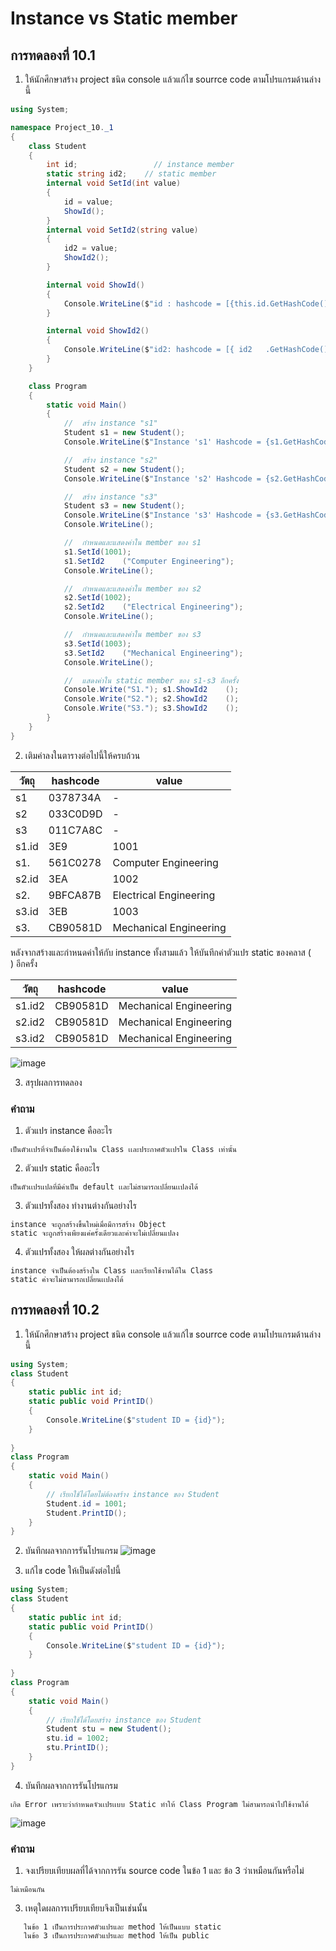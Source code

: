 # Instance vs Static member #

##  การทดลองที่ 10.1 ##

1. ให้นักศึกษาสร้าง project ชนิด console แล้วแก้ไข  sourrce code ตามโปรแกรมด้านล่างนี้


```cs
using System;

namespace Project_10._1
{
    class Student
    {
        int id;                 // instance member
        static string id2;    // static member
        internal void SetId(int value)
        {
            id = value;
            ShowId();    
        }
        internal void SetId2(string value)
        {
            id2 = value;
            ShowId2();
        }

        internal void ShowId()
        {
            Console.WriteLine($"id : hashcode = [{this.id.GetHashCode():X}], value = {id}");
        }

        internal void ShowId2()
        {
            Console.WriteLine($"id2: hashcode = [{ id2   .GetHashCode():X}], value = { id2   }");
        }
    }

    class Program
    {
        static void Main()
        {
            //  สร้าง instance "s1"
            Student s1 = new Student();
            Console.WriteLine($"Instance 's1' Hashcode = {s1.GetHashCode():X8}");

            //  สร้าง instance "s2"
            Student s2 = new Student();
            Console.WriteLine($"Instance 's2' Hashcode = {s2.GetHashCode():X8}");

            //  สร้าง instance "s3"
            Student s3 = new Student();
            Console.WriteLine($"Instance 's3' Hashcode = {s3.GetHashCode():X8}");
            Console.WriteLine();

            //  กำหนดและแสดงค่าใน member ของ s1
            s1.SetId(1001);
            s1.SetId2    ("Computer Engineering");
            Console.WriteLine();

            //  กำหนดและแสดงค่าใน member ของ s2
            s2.SetId(1002);
            s2.SetId2    ("Electrical Engineering");
            Console.WriteLine();

            //  กำหนดและแสดงค่าใน member ของ s3
            s3.SetId(1003);
            s3.SetId2    ("Mechanical Engineering");
            Console.WriteLine();

            //  แสดงค่าใน static member ของ s1-s3 อีกครั้ง
            Console.Write("S1."); s1.ShowId2    ();
            Console.Write("S2."); s2.ShowId2    ();
            Console.Write("S3."); s3.ShowId2    ();
        }
    }
}


```

2. เติมค่าลงในตารางต่อไปนี้ให้ครบถ้วน


|   วัตถุ    | hashcode| value|
|----------|---------|------|
| s1       |0378734A| -    |
| s2       |033C0D9D| -    |
| s3       |011C7A8C| -    |
| s1.id    | 3E9  | 1001 |
| s1.     | 561C0278 |Computer Engineering|
| s2.id    | 3EA  |1002 |
| s2.     | 9BFCA87B |Electrical Engineering|
| s3.id    | 3EB | 1003|
| s3.     | CB90581D |Mechanical Engineering|

หลังจากสร้างและกำหนดค่าให้กับ instance ทั้งสามแล้ว ให้บันทึกค่าตัวแปร static ของคลาส (`    `) อีกครั้ง

|   วัตถุ    | hashcode| value|
|----------|---------|------|
| s1.id2     |CB90581D |Mechanical Engineering|
| s2.id2     |CB90581D |Mechanical Engineering|
| s3.id2     |CB90581D |Mechanical Engineering|

![image](https://user-images.githubusercontent.com/92080665/169262152-406231bc-7175-4386-90e1-d06d38de6db4.png)



3. สรุปผลการทดลอง

### คำถาม ###
1. ตัวแปร instance คืออะไร

```
เป็นตัวเเปรที่จำเป็นต้องใช้งานใน Class เเละประกาศตัวเเปรใน Class เท่านั้น
```
2. ตัวแปร static คืออะไร

```
เป็นตัวเเปรเเปลที่มีค่าเป็น default เเละไม่สามารถเปลี่ยนเเปลงได้
```
3. ตัวแปรทั้งสอง ทำงานต่างกันอย่างไร

```
instance จะถูกสร้างขึ้นใหม่เมื่อมีการสร้าง Object
static จะถูกสร้างเพียงแค่ครั้งเดียวและค่าจะไม่เปลี่ยนแปลง
```
4. ตัวแปรทั้งสอง ให้ผลต่างกันอย่างไร

```
instance จำเป็นต้องสร้างใน Class เเละเรียกใช้งานได้ใน Class
static ค่าจะไม่สามารถเปลี่ยนเเปลงได้
```


##  การทดลองที่ 10.2 ##

1. ให้นักศึกษาสร้าง project ชนิด console แล้วแก้ไข  sourrce code ตามโปรแกรมด้านล่างนี้

```cs
using System;
class Student
{
	static public int id;
	static public void PrintID()
	{
        Console.WriteLine($"student ID = {id}");
	}
	
}
class Program
{
	static void Main()
	{
		// เรียกใช้ได้โดยไม่ต้องสร้าง instance ของ Student
		Student.id = 1001;
		Student.PrintID();
	}
}
```

2. บันทึกผลจากการรันโปรแกรม
![image](https://user-images.githubusercontent.com/92080665/169263969-4e34249a-0fe0-4801-a248-d77c06324fe6.png)


3. แก้ไข code ให้เป็นดังต่อไปนี้

```cs
using System;
class Student
{
	static public int id;
	static public void PrintID()
	{
        Console.WriteLine($"student ID = {id}");
	}
	
}
class Program
{
	static void Main()
	{
		// เรียกใช้ได้โดยสร้าง instance ของ Student
		Student stu = new Student();
		stu.id = 1002;
		stu.PrintID();
	}
}
```
4. บันทึกผลจากการรันโปรแกรม 
```
เกิด Error เพราะว่ากำหนดจัวเเปรเเบบ Static ทำให้ Class Program ไม่สามารถนำไปใช้งานได้
```
![image](https://user-images.githubusercontent.com/92080665/169264277-43126c85-4766-468a-8600-d1b71332006a.png)




###  คำถาม ### 
1. จงเปรียบเทียบผลที่ได้จากการรัน source code ในข้อ 1 และ ข้อ 3 ว่าเหมือนกันหรือไม่
```
ไม่เหมือนกัน
```
3. เหตุใดผลการเปรียบเทียบจึงเป็นเช่นนั้น
```
   ในข้อ 1 เป็นการประกาศตัวแปรและ method ให้เป็นแบบ static 
   ในข้อ 3 เป็นการประกาศตัวแปรและ method ให้เป็น public 
```



